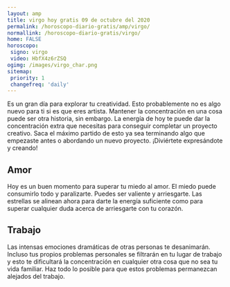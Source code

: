 ```yaml
---
layout: amp
title: virgo hoy gratis 09 de octubre del 2020 
permalink: /horoscopo-diario-gratis/amp/virgo/
normallink: /horoscopo-diario-gratis/virgo/
home: FALSE
horoscopo:
 signo: virgo
 video: HbfX4z6rZSQ
ogimg: /images/virgo_char.png
sitemap:
 priority: 1
 changefreq: 'daily'
---
```



Es un gran día para explorar tu creatividad. Esto probablemente no es algo nuevo para ti si es que eres artista. Mantener la concentración en una cosa puede ser otra historia, sin embargo. La energía de hoy te puede dar la concentración extra que necesitas para conseguir completar un proyecto creativo. Saca el máximo partido de esto ya sea terminando algo que empezaste antes o abordando un nuevo proyecto. ¡Diviértete expresándote y creando!

## Amor

Hoy es un buen momento para superar tu miedo al amor. El miedo puede consumirlo todo y paralizarte. Puedes ser valiente y arriesgarte. Las estrellas se alinean ahora para darte la energía suficiente como para superar cualquier duda acerca de arriesgarte con tu corazón.

## Trabajo

Las intensas emociones dramáticas de otras personas te desanimarán. Incluso tus propios problemas personales se filtrarán en tu lugar de trabajo y esto te dificultará la concentración en cualquier otra cosa que no sea tu vida familiar. Haz todo lo posible para que estos problemas permanezcan alejados del trabajo.